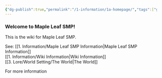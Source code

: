 ```yaml
---
{"dg-publish":true,"permalink":"/1-information/1a-homepage/","tags":["gardenEntry"]}
---
```


### Welcome to Maple Leaf SMP!
This is the wiki for Maple Leaf SMP.

See:
[[1. Information/Maple Leaf SMP Information\|Maple Leaf SMP Information]]  
[[1. Information/Wiki Information\|Wiki Information]]  
[[3. Lore/World Setting/The World\|The World]]

For more information
